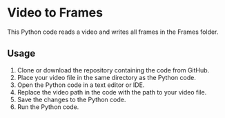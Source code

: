 <!DOCTYPE html>
<html>
  <head>
  </head>
  <body>
    <h1>Video to Frames</h1>
    <p>This Python code reads a video and writes all frames in the Frames folder.</p>
    <h2>Usage</h2>
    <ol>
      <li>Clone or download the repository containing the code from GitHub.</li>
      <li>Place your video file in the same directory as the Python code.</li>
      <li>Open the Python code in a text editor or IDE.</li>
      <li>Replace the video path in the code with the path to your video file.</li>
      <li>Save the changes to the Python code.</li>
      <li>Run the Python code.</li>
    </ol>
  </body>
</html>
